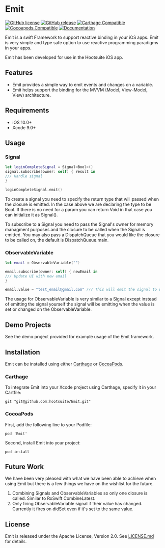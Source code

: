 # Emit

[![GitHub license](https://img.shields.io/badge/license-Apache%202-lightgrey.svg)](https://raw.githubusercontent.com/Carthage/Carthage/master/LICENSE.md)
[![GitHub release](https://img.shields.io/github/release/carthage/carthage.svg)](https://github.com/Carthage/Carthage/releases)
[![Carthage Compatible](https://img.shields.io/badge/Carthage-compatible-4BC51D.svg?style=flat)](https://github.com/Carthage/Carthage)
[![Cocoapods Compatible](https://img.shields.io/cocoapods/v/Alamofire.svg)](https://img.shields.io/cocoapods/v/Alamofire.svg)
[![Documentation](https://img.shields.io/badge/Documentation-GitHub%20Pages-green.svg)](https://github.hootops.com/pages/iOS/emit/)


Emit is a swift Framework to support reactive binding in your iOS apps. Emit is very simple and type safe option to use reactive programming paradigms in your apps.

Emit has been developed for use in the Hootsuite iOS app.

## Features

- Emit provides a simple way to emit events and changes on a variable.
- Emit helps support the binding for the MVVM (Model, View-Model, View) architecture. 

## Requirements

- iOS 10.0+
- Xcode 9.0+

## Usage

### Signal
```swift
let loginCompleteSignal = Signal<Bool>()
signal.subscribe(owner: self) { result in
/// Handle signal
}

loginCompleteSignal.emit()
```
To create a signal you need to specify the return type that will passed when the closure is emitted. In the case above we are declaring the type to be Bool. If there is no need for a param you can return Void in that case you can initialize it as Signal().

To subscribe to a Signal you need to pass the Signal's owner for memory managment purposes and the closure to be called when the Signal is emitted. You may also pass a DispatchQueue that you would like the closure to be called on, the default is DispatchQueue.main.

### ObservableVariable
```swift
let email = ObservableVariable("")

email.subscribe(owner: self) { newEmail in
/// Update UI with new email
}

email.value = "test_email@gmail.com" /// This will emit the signal to update the UI
```

The usage for ObservableVariable is very similar to a Signal except instead of emitting the signal yourself the signal will be emitting when the value is set or changed on the ObservableVariable.

## Demo Projects

See the demo project provided for example usage of the Emit framework.


## Installation

Emit can be installed using either [Carthage](https://github.com/Carthage/Carthage) or [CocoaPods](https://cocoapods.org/).

### Carthage

To integrate Emit into your Xcode project using Carthage, specify it in your Cartfile:

```
git "git@github.com:hootsuite/Emit.git"
```

### CocoaPods

First, add the following line to your Podfile:

```
pod 'Emit'
```

Second, install Emit into your project:

```
pod install
```

## Future Work

We have been very pleased with what we have been able to achieve when using Emit but there is a few things we have on the wishlist for the future.

1. Combining Signals and ObservableVariables so only one closure is called. Similar to RxSwift CombineLatest.
2. Only firing ObservableVariable signal if their value has changed. Currently it fires on didSet even if it's set to the same value.

## License

Emit is released under the Apache License, Version 2.0. See [LICENSE.md](LICENSE.md) for details.

